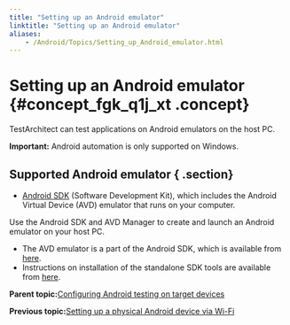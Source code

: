 ```yaml
--- 
title: "Setting up an Android emulator"
linktitle: "Setting up an Android emulator"
aliases: 
    - /Android/Topics/Setting_up_Android_emulator.html
---
```

# Setting up an Android emulator {#concept_fgk_q1j_xt .concept}

TestArchitect can test applications on Android emulators on the host PC.

**Important:** Android automation is only supported on Windows.

## Supported Android emulator { .section}

-   [Android SDK](https://developer.android.com/studio/index.html) \(Software Development Kit\), which includes the Android Virtual Device \(AVD\) emulator that runs on your computer.

Use the Android SDK and AVD Manager to create and launch an Android emulator on your host PC.

-   The AVD emulator is a part of the Android SDK, which is available from [here](https://developer.android.com/studio/index.html).
-   Instructions on installation of the standalone SDK tools are available from [here](https://developer.android.com/studio/install.html?pkg=tools).

**Parent topic:**[Configuring Android testing on target devices](../../Android/Topics/Setting_up_installation_target_devices.html)

**Previous topic:**[Setting up a physical Android device via Wi-Fi](../../Android/Topics/Setting_up_physical_device_wifi.html)


